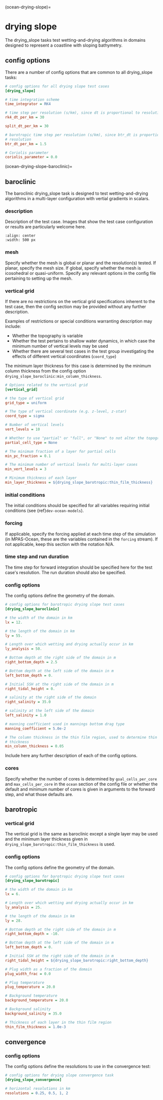 (ocean-drying-slope)=

# drying slope

The drying_slope tasks test wetting-and-drying algorithms in domains designed
to represent a coastline with sloping bathymetry.

## config options

There are a number of config options that are common to all drying_slope tasks:

```cfg
# config options for all drying slope test cases
[drying_slope]

# time integration scheme
time_integrator = RK4

# time step per resolution (s/km), since dt is proportional to resolution
rk4_dt_per_km = 30

split_dt_per_km = 30

# barotropic time step per resolution (s/km), since btr_dt is proportional to
# resolution
btr_dt_per_km = 1.5

# Coriolis parameter
coriolis_parameter = 0.0
```

(ocean-drying-slope-baroclinic)=

## baroclinic

The baroclinic drying_slope task is designed to test wetting-and-drying
algorithms in a multi-layer configuration with vertial gradients in scalars.

### description

Description of the test case. Images that show the test case configuration or
results are particularly welcome here.

```{image} images/cosine_bell_convergence.png
:align: center
:width: 500 px
```

### mesh

Specify whether the mesh is global or planar and the resolution(s) tested. If
planar, specify the mesh size. If global, specify whether the mesh is
icosohedral or quasi-uniform. Specify any relevant options in the config file
pertaining to setting up the mesh.

### vertical grid

If there are no restrictions on the vertical grid specifications inherent to
the test case, then the config section may be provided without any further
description.

Examples of restrictions or special conditions warranting description may
include:

* Whether the topography is variable
* Whether the test pertains to shallow water dynamics, in which case the
minimum number of vertical levels may be used
* Whether there are several test cases in the test group investigating the
effects of different vertical coordinates (`coord_type`)

The minimum layer thickness for this case is determined by the minimum column thickness
from the config option `drying_slope_baroclinic:min_column_thickness`.

```cfg
# Options related to the vertical grid
[vertical_grid]

# the type of vertical grid
grid_type = uniform

# The type of vertical coordinate (e.g. z-level, z-star)
coord_type = sigma

# Number of vertical levels
vert_levels = 10

# Whether to use "partial" or "full", or "None" to not alter the topography
partial_cell_type = None

# The minimum fraction of a layer for partial cells
min_pc_fraction = 0.1

# The minimum number of vertical levels for multi-layer cases
min_vert_levels = 3

# Minimum thickness of each layer
min_layer_thickness = ${drying_slope_barotropic:thin_film_thickness}
```

### initial conditions

The initial conditions should be specified for all variables requiring
initial conditions (see {ref}`dev-ocean-models`).

### forcing

If applicable, specify the forcing applied at each time step of the simulation
(in MPAS-Ocean, these are the variables contained in the `forcing` stream).
If not applicable, keep this section with the notation N/A.

### time step and run duration

The time step for forward integration should be specified here for the test
case's resolution. The run duration should also be specified.

### config options

The config options define the geometry of the domain.

```cfg
# config options for barotropic drying slope test cases
[drying_slope_baroclinic]

# the width of the domain in km
lx = 12.

# the length of the domain in km
ly = 55.

# Length over which wetting and drying actually occur in km
ly_analysis = 50.

# Bottom depth at the right side of the domain in m
right_bottom_depth = 2.5

# Bottom depth at the left side of the domain in m
left_bottom_depth = 0.

# Initial SSH at the right side of the domain in m
right_tidal_height = 0.

# salinity at the right side of the domain
right_salinity = 35.0

# salinity at the left side of the domain
left_salinity = 1.0

# manning coefficient used in mannings bottom drag type
manning_coefficient = 5.0e-2

# The column thickness in the thin film region, used to determine thin film
# thickness
min_column_thickness = 0.05
```

Include here any further description of each of the config options.

### cores

Specify whether the number of cores is determined by `goal_cells_per_core` and
`max_cells_per_core` in the `ocean` section of the config file or whether the
default and minimum number of cores is given in arguments to the forward step,
and what those defaults are.

## barotropic

### vertical grid

The vertical grid is the same as baroclinic except a single layer may be used and
the minimum layer thickness given in `drying_slope_barotropic:thin_film_thickness`
is used.

### config options

The config options define the geometry of the domain.

```cfg
# config options for barotropic drying slope test cases
[drying_slope_barotropic]

# the width of the domain in km
lx = 6.

# Length over which wetting and drying actually occur in km
ly_analysis = 25.

# the length of the domain in km
ly = 28.

# Bottom depth at the right side of the domain in m
right_bottom_depth = -10.

# Bottom depth at the left side of the domain in m
left_bottom_depth = 0.

# Initial SSH at the right side of the domain in m
right_tidal_height = ${drying_slope_barotropic:right_bottom_depth}

# Plug width as a fraction of the domain
plug_width_frac = 0.0

# Plug temperature
plug_temperature = 20.0

# Background temperature
background_temperature = 20.0

# Background salinity
background_salinity = 35.0

# Thickness of each layer in the thin film region
thin_film_thickness = 1.0e-3
```

## convergence

### config options

The config options define the resolutions to use in the convergence test:

```cfg
# config options for drying slope convergence task
[drying_slope_convergence]

# horizontal resolutions in km
resolutions = 0.25, 0.5, 1, 2
```


